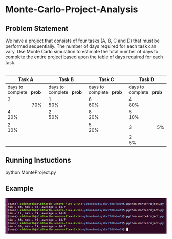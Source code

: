 # Monte-Carlo-Project-Analysis
## Problem Statement
We have a project that consists of four tasks (A, B, C and D) that must be performed
sequentially. The number of days required for each task can vary. Use Monte Carlo simulation
to estimate the total number of days to complete the entire project based upon the table of
days required for each task.</br></br>

Task A | Task B | Task C | Task D
--- | --- | --- | ---
days to complete&nbsp;&nbsp;&nbsp;**prob** | days to complete&nbsp;&nbsp;&nbsp;**prob** |days to complete&nbsp;&nbsp;&nbsp;**prob** |days to complete&nbsp;&nbsp;&nbsp;**prob** 
3 &nbsp;&nbsp;&nbsp;&nbsp;&nbsp;&nbsp;&nbsp;&nbsp;&nbsp;&nbsp;&nbsp;&nbsp;&nbsp;&nbsp;&nbsp;&nbsp;&nbsp;&nbsp;&nbsp;&nbsp;70% | 1&nbsp;&nbsp;&nbsp;&nbsp;&nbsp;&nbsp;&nbsp;&nbsp;&nbsp;&nbsp;&nbsp;&nbsp;&nbsp;&nbsp;&nbsp;&nbsp;&nbsp;&nbsp;&nbsp;&nbsp;   50% | 6&nbsp;&nbsp;&nbsp;&nbsp;&nbsp;&nbsp;&nbsp;&nbsp;&nbsp;&nbsp;&nbsp;&nbsp;&nbsp;&nbsp;&nbsp;&nbsp;&nbsp;&nbsp;&nbsp;&nbsp;     60% | 4&nbsp;&nbsp;&nbsp;&nbsp;&nbsp;&nbsp;&nbsp;&nbsp;&nbsp;&nbsp;&nbsp;&nbsp;&nbsp;&nbsp;&nbsp;&nbsp;&nbsp;&nbsp;&nbsp;&nbsp;        80%
4 &nbsp;&nbsp;&nbsp;&nbsp;&nbsp;&nbsp;&nbsp;&nbsp;&nbsp;&nbsp;&nbsp;&nbsp;&nbsp;&nbsp;&nbsp;&nbsp;&nbsp;&nbsp;&nbsp;&nbsp;        20% | 2 &nbsp;&nbsp;&nbsp;&nbsp;&nbsp;&nbsp;&nbsp;&nbsp;&nbsp;&nbsp;&nbsp;&nbsp;&nbsp;&nbsp;&nbsp;&nbsp;&nbsp;&nbsp;&nbsp;&nbsp;  50% | 8 &nbsp;&nbsp;&nbsp;&nbsp;&nbsp;&nbsp;&nbsp;&nbsp;&nbsp;&nbsp;&nbsp;&nbsp;&nbsp;&nbsp;&nbsp;&nbsp;&nbsp;&nbsp;&nbsp;&nbsp;    20% | 5&nbsp;&nbsp;&nbsp;&nbsp;&nbsp;&nbsp;&nbsp;&nbsp;&nbsp;&nbsp;&nbsp;&nbsp;&nbsp;&nbsp;&nbsp;&nbsp;&nbsp;&nbsp;&nbsp;&nbsp;        10%
2 &nbsp;&nbsp;&nbsp;&nbsp;&nbsp;&nbsp;&nbsp;&nbsp;&nbsp;&nbsp;&nbsp;&nbsp;&nbsp;&nbsp;&nbsp;&nbsp;&nbsp;&nbsp;&nbsp;&nbsp;        10% |         | 5 &nbsp;&nbsp;&nbsp;&nbsp;&nbsp;&nbsp;&nbsp;&nbsp;&nbsp;&nbsp;&nbsp;&nbsp;&nbsp;&nbsp;&nbsp;&nbsp;&nbsp;&nbsp;&nbsp;&nbsp;    20% | 3&nbsp;&nbsp;&nbsp;&nbsp;&nbsp;&nbsp;&nbsp;&nbsp;&nbsp;&nbsp;&nbsp;&nbsp;&nbsp;&nbsp;&nbsp;&nbsp;&nbsp;&nbsp;&nbsp;&nbsp;        5%
&nbsp;         |         |           | 2 &nbsp;&nbsp;&nbsp;&nbsp;&nbsp;&nbsp;&nbsp;&nbsp;&nbsp;&nbsp;&nbsp;&nbsp;&nbsp;&nbsp;&nbsp;&nbsp;&nbsp;&nbsp;&nbsp;&nbsp;       5%


## Running Instuctions
python MonteProject.py

## Example
![](https://raw.githubusercontent.com/Siddharth1410/Monte-Carlo-Project-Analysis/master/monpro.png)
